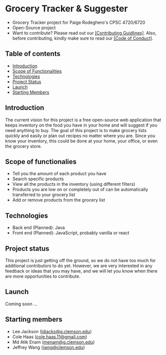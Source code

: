 # Grocery Tracker & Suggester
* Grocery Tracker project for Paige Rodeghero's CPSC 4720/6720
* Open-Source project
* Want to contribute? Please read out our [[Contributing Guidlines]](CONTRIBUTING.md). Also, before contributing, kindly make sure to read our  [[Code of Conduct]](CODE_OF_CONDUCT.md).


## Table of contents
* [Introduction](#introduction)
* [Scope of Functionalities](#scope-of-functionalies)
* [Technologies](#technologies)
* [Project Status](#project-status)
* [Launch](#launch)
* [Starting Members](#starting-members)

## Introduction
The current vision for this project is a free open-source web application that keeps inventory on the food you have in your home and will suggest if you need anything to buy. The goal of this project is to make grocery lists quickly and easily or plan out recipes no matter where you are. Since you know your inventory, this could be done at your home, your office, or even the grocery store. 

## Scope of functionalies
* Tell you the amount of each product you have
* Search specific products
* View all the products in the inventory (using different filters)
* Products you are low on or completely out of can be automatically transferred to your grocery list
* Add or remove products from the grocery list
	
## Technologies
* Back end (Planned): Java
* Front end (Planned): JavaScript, probably vanilla or react
	
## Project status
This project is just getting off the ground, so we do not have too much for additional contributors to do yet. However, we are very interested in any feedback or ideas that you may have, and we will let you know when there are more opportunities to contribute.

## Launch
Coming soon ...

## Starting members
* Lee Jackson (ldjacks@g.clemson.edu)
* Cole Haas (cole.haas.11@gmail.com)
* Md Atik Enam (menam@g.clemson.edu)
* Jeffrey Wang (jwng@clemson.edu)
